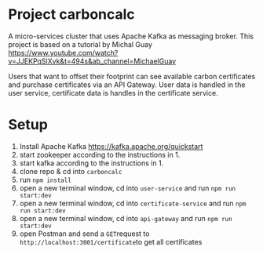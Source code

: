 # Project carboncalc

A micro-services cluster that uses Apache Kafka as messaging broker. 
This project is based on a tutorial by Michal Guay https://www.youtube.com/watch?v=JJEKPqSlXvk&t=494s&ab_channel=MichaelGuay 

Users that want to offset their footprint can see available carbon certificates and purchase certificates via an API Gateway. 
User data is handled in the user service, certificate data is handles in the certificate service. 

# Setup 

1. Install Apache Kafka https://kafka.apache.org/quickstart
2. start zookeeper according to the instructions in 1.
3. start kafka according to the instructions in 1.
4. clone repo & cd into `carboncalc`
5. run `npm install`
6. open a new terminal window, cd into `user-service` and run `npm run start:dev`
7. open a new terminal window, cd into `certificate-service` and run `npm run start:dev`
8. open a new terminal window, cd into `api-gateway` and run `npm run start:dev`
9. open Postman and send a `GET`request to `http://localhost:3001/certificate`to get all certificates
